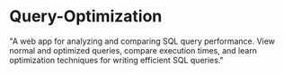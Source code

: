 # Query-Optimization
"A web app for analyzing and comparing SQL query performance. View normal and optimized queries, compare execution times, and learn optimization techniques for writing efficient SQL queries."
